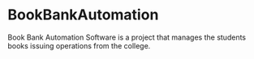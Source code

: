 # BookBankAutomation
Book Bank Automation Software is a project that manages the students books issuing operations from the college.
